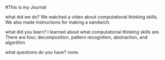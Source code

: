 #This is my Journal

what did we do?
 We watched a video about computational thinking skills. We also made instructions for making a sandwich.

what did you learn?
I learned about what computational thinking skills are. There are four; decomposition, pattern recognition, abstraction, and algorithm

what questions do you have?
  none.
